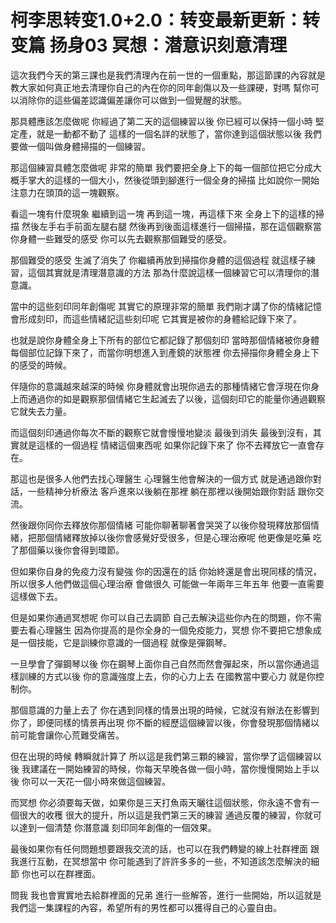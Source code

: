 # 柯李思转变1.0+2.0：转变最新更新：转变篇 扬身03 冥想：潜意识刻意清理

這次我們今天的第三課也是我們清理內在前一世的一個重點，那這節課的內容就是教大家如何真正地去清理你自己的內在你的同年創傷以及一些課硬，對嗎 幫你可以消除你的這些偏差認識偏差讓你可以做到一個覺醒的狀態。

那具體應該怎麼做呢 你經過了第二天的這個練習以後 你已經可以保持一個小時 堅定產，就是一動都不動了 這樣的一個名詳的狀態了，當你達到這個狀態以後 我們要做一個叫做身體掃描的一個練習。

那這個練習具體怎麼做呢 非常的簡單 我們要把全身上下的每一個部位把它分成大概手掌大的這樣的一個大小，然後從頭到腳進行一個全身的掃描 比如說你一開始注意力在頭頂的這一塊觀察。

看這一塊有什麼現象 繼續到這一塊 再到這一塊，再這樣下來 全身上下的這樣的掃描 然後左手右手前面左腿右腿 然後再到後面這樣進行一個掃描，那在這個觀察當你身體一些難受的感受 你可以先去觀察那個難受的感受。

那個難受的感受 生滅了消失了 你繼續再放到掃描你身體的這個過程 就這樣子練習，這個其實就是清理潛意識的方法 那為什麼說這樣一個練習它可以清理你的潛意識。

當中的這些刻印同年創傷呢 其實它的原理非常的簡單 我們剛才講了你的情緒記憶會形成刻印，而這些情緒記這些刻印呢 它其實是被你的身體給記錄下來了。

也就是說你身體全身上下所有的部位它都記錄了那個刻印 當時那個情緒被你身體每個部位記錄下來了，而當你明想進入到產鏡的狀態裡 你去掃描你身體全身上下的感受的時候。

伴隨你的意識越來越深的時候 你身體就會出現你過去的那種情緒它會浮現在你身上而通過你的如是觀察那個情緒它生起滅去了以後，這個刻印它的能量你通過觀察它就失去力量。

而這個刻印通過你每次不斷的觀察它就會慢慢地變淡 最後到消失 最後到沒有，其實就是這樣的一個過程 情緒這個東西呢 如果你記錄下來了 你不去釋放它一直會存在。

那這也是很多人他們去找心理醫生 心理醫生他會解決的一個方式 就是通過跟你對話，一些精神分析療法 客戶進來以後躺在那裡 躺在那裡以後開始跟你對話 跟你交流。

然後跟你同你去釋放你那個情緒 可能你聊著聊著會哭哭了以後你發現釋放那個情緒，把那個情緒釋放掉以後你會感覺好受很多，但是心理治療呢 他更像是吃藥 吃了那個藥以後你會得到環節。

但如果你自身的免疫力沒有變強 你的因還在的話 你始終還是會出現同樣的情況，所以很多人他們做這個心理治療 會做很久 可能做一年兩年三年五年 他要一直需要這樣做下去。

但是如果你通過冥想呢 你可以自己去調節 自己去解決這些你內在的問題，你不需要去看心理醫生 因為你提高的是你全身的一個免疫能力，冥想 你不要把它想象成是一個技能，它是訓練你意識的一個過程 就像是彈鋼琴。

一旦學會了彈鋼琴以後 你在鋼琴上面你自己自然而然會彈起來，所以當你通過這樣訓練的方式以後 你的意識強度上去，你的心力上去 在國教當中要心力 就是你控制你。

那個意識的力量上去了 你在遇到同樣的情景出現的時候，它就沒有辦法在影響到你了，即便同樣的情景再出現 你不斷的經歷這個練習以後，你會發現那個情緒以前可能會讓你心荒難受痛苦。

但在出現的時候 轉瞬就計算了 所以這是我們第三顆的練習，當你學了這個練習以後 我建議在一開始練習的時候，你每天早晚各做一個小時，當你慢慢開始上手以後 你可以一天花一個小時來做這個練習。

而冥想 你必須要每天做，如果你是三天打魚兩天曬往這個狀態，你永遠不會有一個很大的收穫 很大的提升，所以這是我們第三天的練習 通過反覆的練習，你就可以達到一個清楚 你潛意識 刻印同年創傷的一個效果。

最後如果你有任何問題想要跟我交流的話，也可以在我們轉變的線上社群裡面 跟我進行互動，在冥想當中 你可能遇到了許許多多的一些，不知道該怎麼解決的細節 你也可以在群裡面。

問我 我也會實實地去給群裡面的兄弟 進行一些解答，進行一些開始，所以這就是我們這一集課程的內容，希望所有的男性都可以獲得自己的心靈自由。